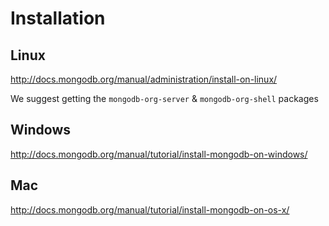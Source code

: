 # Installation
## Linux
http://docs.mongodb.org/manual/administration/install-on-linux/

We suggest getting the `mongodb-org-server` & `mongodb-org-shell` packages
## Windows
http://docs.mongodb.org/manual/tutorial/install-mongodb-on-windows/
## Mac
http://docs.mongodb.org/manual/tutorial/install-mongodb-on-os-x/
